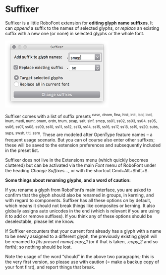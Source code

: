 Suffixer
==========

Suffixer is a little RoboFont extension for **editing glyph name suffixes**. It can *append* a suffix to the names of selected glyphs, or *replace* an existing suffix with a new one (or none) in selected glyphs or the whole font.

![Suffixer screenshot](/screenshot.png)

Suffixer comes with a list of suffix presets <sup>case, dnom, fina, hist, init, isol, locl, lnum, medi, numr, onum, ordn, tnum, pcap, salt, sinf, smcp, ss01, ss02, ss03, ss04, ss05, ss06, ss07, ss08, ss09, ss10, ss11, ss12, ss13, ss14, ss15, ss16, ss17, ss18, ss19, ss20, subs, sups, swsh, titl, zero</sup>. These are modeled after OpenType feature names – a frequent usage scenario. But you can of course also enter other suffixes; these will be saved to the extension preferences and subsequently included in the preset list. 

Suffixer does not live in the Extensions menu (which quickly becomes cluttered) but can be activated via the main *Font* menu of RoboFont under the heading *Change Suffixes...*, or with the shortcut Cmd+Alt+Shift+S.

**Some things about renaming glyphs, and a word of caution:**

If you rename a glyph from RoboFont’s main interface, you are asked to confirm that the glyph should also be renamed in groups, in kerning, and with regard to components. Suffixer has all these options *on* by default, which means it should not break things like composites or kerning. It also globally assigns auto unicodes in the end (which is relevant if you are using it to add or remove suffixes). If you think any of these options should be deselectable, please let me know.

If Suffixer encounters that your current font already has a glyph with a name to be newly assigned to a different glyph, the previously existing glyph will be renamed to *[its present name].copy_1* (or if that is taken, *.copy_2* and so forth); so nothing should be lost.

Note the usage of the word “should” in the above two paragraphs; this is the very first version, so please use with caution (= make a backup copy of your font first), and report things that break.

